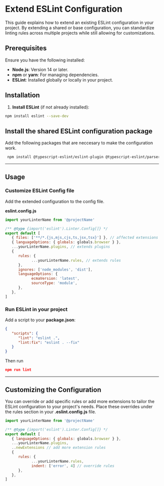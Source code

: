 # Extend ESLint Configuration

This guide explains how to extend an existing ESLint configuration in your project. By extending a shared or base configuration, you can standardize linting rules across multiple projects while still allowing for customizations.

## Prerequisites

Ensure you have the following installed:

- **Node.js**: Version 14 or later.
- **npm** or **yarn**: For managing dependencies.
- **ESLint**: Installed globally or locally in your project.

## Installation

1. **Install ESLint** (if not already installed):
```bash
npm install eslint --save-dev
```

## Install the shared ESLint configuration package
 Add the following packages that are neccesary to make the configuration work.

```bash
 npm install @typescript-eslint/eslint-plugin @typescript-eslint/parser eslint-config-semistandard eslint-plugin-n eslint-plugin-oxlint eslint-plugin-promise globals standard typescript
```

---

## Usage

 ### Customize ESLint Config file

Add the extended configuration to the config file.

**eslint.config.js**

```javascript
import yourLinterName from '@projectName'

/** @type {import('eslint').Linter.Config[]} */
export default [
   { files: ['**/*.{js,mjs,cjs,ts,jsx,tsx}'] }, // affected extensions
   { languageOptions: { globals: globals.browser } }, 
   ...yourLinterName.plugins, // extends plugins
   {
      rules: {
            ...yourLinterName.rules, // extends rules
      },
      ignores: ['node_modules', 'dist'],
      languageOptions: {
            ecmaVersion: 'latest',
            sourceType: 'module',
      },
   },
]
```

### Run ESLint in your project

Add a script to your **package.json**:

```json
{
   "scripts": {
      "lint": "eslint .",
      "lint:fix": "eslint . --fix"
   }
}
```

Then run

```json
npm run lint
```

---

## Customizing the Configuration

You can override or add specific rules or add more extensions to tailor the ESLint configuration to your project's needs. Place these overrides under the rules section in your **.eslint.config.js** file.

```javascript
import yourLinterName from '@projectName'

/** @type {import('eslint').Linter.Config[]} */
export default [
   { languageOptions: { globals: globals.browser } }, 
   ...yourLinterName.plugins,
   ..newExtensions // add more extension rules
   {
      rules: {
            ...yourLinterName.rules,
            indent: ['error', 4] // override rules
      },
   },
]
```